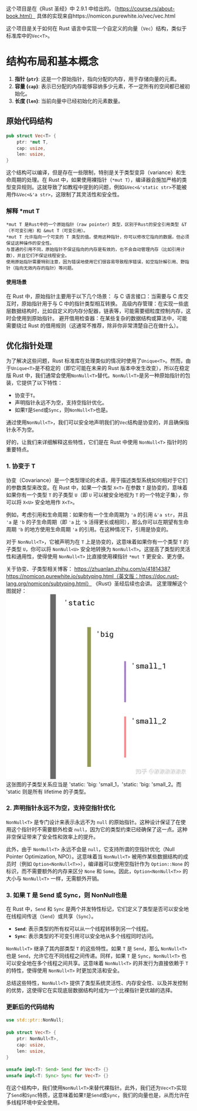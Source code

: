 这个项目是在《Rust 圣经》中 2.9.1 中给出的。（https://course.rs/about-book.html）
具体的实现来自https://nomicon.purewhite.io/vec/vec.html

这个项目是关于如何在 Rust 语言中实现一个自定义的向量（`Vec`）结构，类似于标准库中的`Vec<T>`。

# 结构布局和基本概念

1. **指针 (`ptr`)**: 这是一个原始指针，指向分配的内存，用于存储向量的元素。
2. **容量 (`cap`)**: 表示已分配的内存能够容纳多少元素，不一定所有的空间都已被初始化。
3. **长度 (`len`)**: 当前向量中已经初始化的元素数量。

## 原始代码结构

```rust
pub struct Vec<T> {
    ptr: *mut T,
    cap: usize,
    len: usize,
}
```

这个结构可以编译，但是存在一些限制，特别是关于类型变异（variance）和生命周期的处理。在 Rust 中，如果使用裸指针（`*mut T`），编译器会施加严格的类型变异规则。这就导致了如教程中提到的问题，例如`&Vec<&'static str>`不能被用作`&Vec<&'a str>`，这限制了其灵活性和安全性。

### 解释 \*mut T

    *mut T 是Rust中的一个原始指针（raw pointer）类型，区别于Rust的安全引用类型 &T（不可变引用）和 &mut T（可变引用）。
    *mut T 允许指向一个可变的 T 类型的值。使用这种指针，你可以修改它指向的数据，但必须保证这种操作的安全性。
    与普通的引用不同，原始指针不保证指向的内存是有效的，也不会自动管理内存（比如引用计数），并且它们不保证线程安全。
    使用原始指针需要特别注意，因为错误地使用它们很容易导致程序错误，如空指针解引用、野指针（指向无效内存的指针）等问题。

#### 使用场景

在 Rust 中，原始指针主要用于以下几个场景：
与 C 语言接口：当需要与 C 库交互时，原始指针用于与 C 中的指针类型相互转换。
高级内存管理：在实现一些底层数据结构时，比如自定义的内存分配器，链表等，可能需要细粒度控制内存，这时会使用到原始指针。
避开借用检查器：在某些复杂的数据结构或算法中，可能需要绕过 Rust 的借用规则（这通常不推荐，除非你非常清楚自己在做什么）。

## 优化指针处理

为了解决这些问题，Rust 标准库在处理类似的情况时使用了`Unique<T>`。然而，由于`Unique<T>`是不稳定的（即它可能在未来的 Rust 版本中发生改变），所以在稳定版 Rust 中，我们通常会使用`NonNull<T>`替代。`NonNull<T>`是另一种原始指针的包装，它提供了以下特性：

- 协变于`T`。
- 声明指针永远不为空，支持空指针优化。
- 如果`T`是`Send`或`Sync`，则`NonNull<T>`也是。

通过使用`NonNull<T>`，我们可以安全地声明我们的`Vec`结构是协变的，并且确保指针永不为空。

好的，让我们来详细解释这些特性，它们是在 Rust 中使用 `NonNull<T>` 指针时的重要特点。

### 1. 协变于 T

协变（Covariance）是一个类型理论的术语，用于描述类型系统如何相对于它们的参数类型来改变。在 Rust 中，如果一个类型 `X<T>` 在参数 `T` 是协变的，意味着如果你有一个类型 `T` 的子类型 `U`（即 `U` 可以被安全地视为 `T` 的一个特定子集），你可以将 `X<U>` 安全地用作 `X<T>`。

例如，考虑引用和生命周期：如果你有一个生命周期为 `'a` 的引用 `&'a str`，并且 `'a` 是 `'b` 的子生命周期（即 `'a` 比 `'b` 活得更长或相同），那么你可以在期望有生命周期 `'b` 的地方使用生命周期 `'a` 的引用。在这种情况下，引用是协变的。

对于 `NonNull<T>`，它被声明为在 `T` 上是协变的，这意味着如果你有一个类型 `T` 的子类型 `U`，你可以将 `NonNull<U>` 安全地转换为 `NonNull<T>`。这提高了类型的灵活性和通用性，使得使用 `NonNull<T>` 比直接使用裸指针 `*mut T` 更安全、更方便。

关于协变、子类型相关博客：
https://zhuanlan.zhihu.com/p/41814387
https://nomicon.purewhite.io/subtyping.html（英文版：https://doc.rust-lang.org/nomicon/subtyping.html）
《Rust》圣经后续也会讲。
这里理解这个图就好：
![alt text](./img/1.png)
这张图的子类型关系应当是 'static: 'big: 'small_1，'static: 'big: 'small_2。而 'static 则是所有 lifetime 的子类型。

### 2. 声明指针永远不为空，支持空指针优化

`NonNull<T>` 是专门设计来表示永远不为 `null` 的原始指针。这种设计保证了在使用这个指针时不需要额外检查 `null`，因为它的类型约束已经确保了这一点。这种非空保证带来了安全性和效率上的提升。

此外，由于 `NonNull<T>` 永远不会是 `null`，它支持所谓的空指针优化（Null Pointer Optimization, NPO）。这意味着当 `NonNull<T>` 被用作某些数据结构的成员时（例如 `Option<NonNull<T>>`），编译器可以使用空指针作为 `Option::None` 的标识，而不需要额外的内存来区分 `None` 和 `Some`。因此，`Option<NonNull<T>>` 的大小与 `NonNull<T>` 一样，无需额外开销。

### 3. 如果 T 是 Send 或 Sync，则 NonNull<T>也是

在 Rust 中，`Send` 和 `Sync` 是两个并发特性标记，它们定义了类型是否可以安全地在线程间传送（`Send`）或共享（`Sync`）。

- **`Send`**: 表示类型的所有权可以从一个线程转移到另一个线程。
- **`Sync`**: 表示类型的不可变引用可以安全地从多个线程同时访问。

`NonNull<T>` 继承了其内部类型 `T` 的这些特性。如果 `T` 是 `Send`，那么 `NonNull<T>` 也是 `Send`，允许它在不同线程之间传递。同样，如果 `T` 是 `Sync`，`NonNull<T>` 也可以安全地在多个线程之间共享。这意味着 `NonNull<T>` 的并发行为直接依赖于 `T` 的特性，使得使用 `NonNull<T>` 时更加灵活和安全。

总结这些特性，`NonNull<T>` 提供了类型系统灵活性、内存安全性、以及并发控制的优势，这使得它在实现底层数据结构时成为一个比裸指针更优越的选择。

### 更新后的代码结构

```rust
use std::ptr::NonNull;

pub struct Vec<T> {
    ptr: NonNull<T>,
    cap: usize,
    len: usize,
}

unsafe impl<T: Send> Send for Vec<T> {}
unsafe impl<T: Sync> Sync for Vec<T> {}
```

在这个结构中，我们使用`NonNull<T>`来替代裸指针。此外，我们还为`Vec<T>`实现了`Send`和`Sync`特质，这意味着如果`T`是`Send`或`Sync`，我们的向量也是，从而允许在多线程环境中安全使用。
